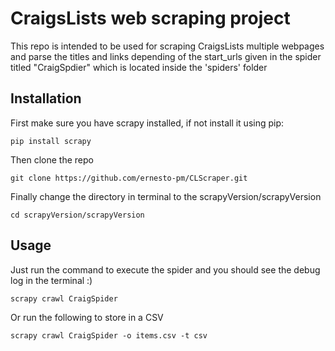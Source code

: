 # CraigsLists web scraping project

This repo is intended to be used for scraping CraigsLists multiple webpages and parse the titles and links depending of the start_urls given in the spider titled "CraigSpdier" which is located inside the 'spiders' folder

Installation
-----------
First make sure you have scrapy installed, if not install it using pip:

```
pip install scrapy
```

Then clone the repo

```
git clone https://github.com/ernesto-pm/CLScraper.git
```

Finally change the directory in terminal to the scrapyVersion/scrapyVersion

```
cd scrapyVersion/scrapyVersion
```

Usage
-----------
Just run the command to execute the spider and you should see the debug log in the terminal :)

```
scrapy crawl CraigSpider

```

Or run the following to store in a CSV

```
scrapy crawl CraigSpider -o items.csv -t csv

```
